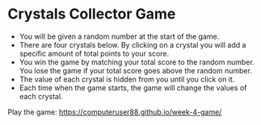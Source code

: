 # Crystals Collector Game

* You will be given a random number at the start of the game.
* There are four crystals below. By clicking on a crystal you will add a specific amount of total points to your score.
* You win the game by matching your total score to the random number. You lose the game if your total score goes above the random number.
* The value of each crystal is hidden from you until you click on it.
* Each time when the game starts, the game will change the values of each crystal.

Play the game: https://computeruser88.github.io/week-4-game/